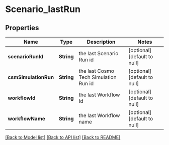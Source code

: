 # Scenario_lastRun
## Properties

| Name | Type | Description | Notes |
|------------ | ------------- | ------------- | -------------|
| **scenarioRunId** | **String** | the last Scenario Run id | [optional] [default to null] |
| **csmSimulationRun** | **String** | the last Cosmo Tech Simulation Run id | [optional] [default to null] |
| **workflowId** | **String** | the last Workflow Id | [optional] [default to null] |
| **workflowName** | **String** | the last Workflow name | [optional] [default to null] |

[[Back to Model list]](../README.md#documentation-for-models) [[Back to API list]](../README.md#documentation-for-api-endpoints) [[Back to README]](../README.md)

